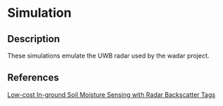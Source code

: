 # Simulation

## Description

These simulations emulate the UWB radar used by the wadar project.

## References

[Low-cost In-ground Soil Moisture Sensing with Radar Backscatter Tags](
https://dl.acm.org/doi/pdf/10.1145/3460112.3472326)
